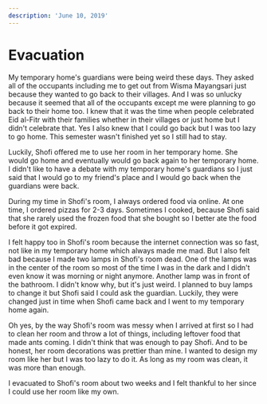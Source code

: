 ```yaml
---
description: 'June 10, 2019'
---
```


# Evacuation

My temporary home's guardians were being weird these days. They asked all of the occupants including me to get out from Wisma Mayangsari just because they wanted to go back to their villages. And I was so unlucky because it seemed that all of the occupants except me were planning to go back to their home too. I knew that it was the time when people celebrated Eid al-Fitr with their families whether in their villages or just home but I didn't celebrate that. Yes I also knew that I could go back but I was too lazy to go home. This semester wasn't finished yet so I still had to stay.

Luckily, Shofi offered me to use her room in her temporary home. She would go home and eventually would go back again to her temporary home. I didn't like to have a debate with my temporary home's guardians so I just said that I would go to my friend's place and I would go back when the guardians were back.

During my time in Shofi's room, I always ordered food via online. At one time, I ordered pizzas for 2-3 days. Sometimes I cooked, because Shofi said that she rarely used the frozen food that she bought so I better ate the food before it got expired.

I felt happy too in Shofi's room because the internet connection was so fast, not like in my temporary home which always made me mad. But I also felt bad because I made two lamps in Shofi's room dead. One of the lamps was in the center of the room so most of the time I was in the dark and I didn't even know it was morning or night anymore. Another lamp was in front of the bathroom. I didn't know why, but it's just weird. I planned to buy lamps to change it but Shofi said I could ask the guardian. Luckily, they were changed just in time when Shofi came back and I went to my temporary home again.

Oh yes, by the way Shofi's room was messy when I arrived at first so I had to clean her room and throw a lot of things, including leftover food that made ants coming. I didn't think that was enough to pay Shofi. And to be honest, her room decorations was prettier than mine. I wanted to design my room like her but I was too lazy to do it. As long as my room was clean, it was more than enough.

I evacuated to Shofi's room about two weeks and I felt thankful to her since I could use her room like my own.

